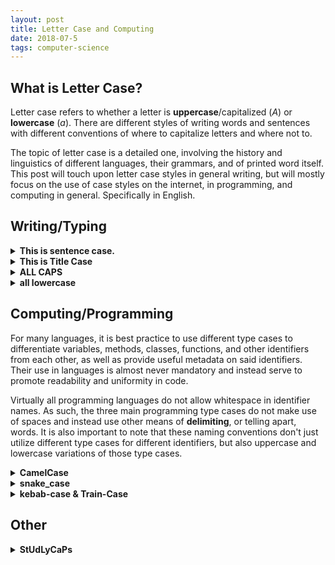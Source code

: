 ```yaml
---
layout: post
title: Letter Case and Computing
date: 2018-07-5
tags: computer-science
---
```

## What is Letter Case?
Letter case refers to whether a letter is **uppercase**/capitalized (*A*) or **lowercase** (*a*). There are different styles of writing words and sentences with different conventions of where to capitalize letters and where not to.

The topic of letter case is a detailed one, involving the history and linguistics of different languages, their grammars, and of printed word itself. This post will touch upon letter case styles in general writing, but will mostly focus on the use of case styles on the internet, in programming, and computing in general. Specifically in English.

<!--more-->

## Writing/Typing
<!-- ### This is sentence case. -->
<details>
<summary><strong>This is sentence case.</strong></summary>
This is the standard letter case used in the English language. The beginning of sentences are capitalized along with proper nouns (i.e names, places, days of the week, etc.). Each sentence ends with some punctuation (ex <i>.</i>, <i>?</i>, <i>!</i>).

Here's an example:
<!-- > The quick brown fox jumps over the lazy dog. -->
<blockquote>The quick brown fox jumps over the lazy dog.</blockquote>

You'd see this case when reading anything somewhat formal, like emails, a person's/company's website, text documents, academic papers, etc.

</details>

<!-- ### This is Title Case -->
<details>
<summary><strong>This is Title Case</strong></summary>
This is the case used when typing out titles. Title case has all words capitalized barring a limited subset that are deemed <i>common</i> (unless they are the first word, in which case they are capitalized). That includes words like <i>or</i>, <i>but</i>, <i>if</i>, <i>the</i>, <i>in</i>, etc.

Here's an example:
<!-- > The Quick Brown Fox Jumps over the Lazy Dog -->
<blockquote>The Quick Brown Fox Jumps over the Lazy Dog</blockquote>

Academic papers, emails (think subject line), music, videogames and just about any media or document has a title. Its important to note that there is no agreement on what exactly the subset of words not capitalized in title case is. That said, all titles more or less follow the same pattern of capitalization.
</details>

<!-- ### ALL CAPS -->
<details>
<summary><strong>ALL CAPS</strong></summary>
Writing in all uppercase letters, or <b>all caps</b> as it's more commonly known, is taken to convey yelling when typed out, especially when texting or commenting on the internet. That said, all caps is also used in titles and headlines in order to make the text stand out more.

Here's what it looks like:

<!-- > THE QUICK BROWN FOX JUMPS OVER THE LAZY DOG! -->
<blockquote>THE QUICK BROWN FOX JUMPS OVER THE LAZY DOG!</blockquote>

Typing in all caps can be done by holding down the <code>SHIFT</code> key while typing or, more commonly, by simply turning on the <code>CAPS LOCK</code> key. Smartphone keyboards also have similar functionality with caps lock being activated by double tapping the shift key, for example. Acronyms are written in all caps (NATO, USA, ASAP) unless the acronym has had enough usage to become a fully fledged word like <i>radar</i> (<b>ra</b>dio <b>d</b>etection <b>a</b>nd <b>r</b>anging) or <i>laser</i> (<b>l</b>ight <b>a</b>mplification by <b>s</b>timulated <b>e</b>mission of <b>r</b>adiation)
</details>

<!-- ### all lowercase -->
<details>
<summary><strong>all lowercase</strong></summary>
All lowercase is typically used when writing something informally and quickly, such as a text message or an internet comment (if the commenter isn't particularly concerned with the comment's presentation). This is because the message is not worth the extra effort of pressing the <code>SHIFT</code> key (especially on smartphone keyboards). File extensions are also conventionally all lowercase.

Here's what it looks like:

<!-- > the quick brown fox jumps over the lazy dog -->
<blockquote>the quick brown fox jumps over the lazy dog</blockquote>

Since the use of all lowercase is one of convenience, text written in it is not usually punctuated unless necessary to convey intent. (you hate him. vs. you hate him?)

That said, this case may soon die out as some mobile keyboards, for example Google's GBoard for Android, automatically capitalize the first letter in sentences as well as in proper nouns. This essentially makes typing in sentence case the default.
</details>

## Computing/Programming
For many languages, it is best practice to use different type cases to differentiate variables, methods, classes, functions, and other identifiers from each other, as well as provide useful metadata on said identifiers. Their use in languages is almost never mandatory and instead serve to promote readability and uniformity in code.

Virtually all programming languages do not allow whitespace in identifier names. As such, the three main programming type cases do not make use of spaces and instead use other means of <b>delimiting</b>, or telling apart, words. It is also important to note that these naming conventions don't just utilize different type cases for different identifiers, but also uppercase and lowercase variations of those type cases.

<!-- ### CamelCase -->
<details>
<summary><strong>CamelCase</strong></summary>
Camel case has the first letter of every word in the phrase/identifier capitalized. And so capitalization serves as camel case's delimiter. Lower camel case has the first letter of the first word in the identifier lowercased while upper camel case does not:

<!-- >UpperCamelCase -->
<blockquote>UpperCamelCase</blockquote>

<!-- >lowerCamelCase -->
<blockquote>lowerCamelCase</blockquote>

Used in
<ul>
  <li>Class names in Java (upper)</li>
  <li>Class names in Python (upper)</li>
  <li>Method names in Java (lower)</li>
  <li>Variables names in Java (lower)</li>
</ul>
</details>

<!-- ### snake_case -->
<details>
<summary><strong>snake_case</strong></summary>
Snake case delimits words using underscores ( _ ). And like the others, There are uppercase and lowercase variants:
<!-- >UPPER_SNAKE_CASE -->
<blockquote>UPPER_SNAKE_CASE</blockquote>

<!-- >lower_snake_case -->
<blockquote>lower_snake_case</blockquote>

This case is commonly used for naming attributes on computers, like files or usernames, where space characters cannot be processed. Snake case is essentially the default type case used when spaces are unavailable.

Used in
<ul>
  <li>Constants in Java (upper)</li>
  <li>Constants in Python (upper)</li>
  <li>Variables in Python (lower)</li>
  <li>Functions and classes in the C & C++ Standard Library (lower)</li>
</ul>
</details>

<!-- ### kebab-case & Train-Case -->
<details>
<summary><strong>kebab-case & Train-Case</strong></summary>
Kebab case is similar to snake case, as well as used in similar situations, with its only difference being the use of hyphens (-) to delimit words rather than underscores:
<!-- >UPPER-KEBAB-CASE -->
<blockquote>UPPER-KEBAB-CASE</blockquote>

<!-- >lower-kebab-case -->
<blockquote>lower-kebab-case</blockquote>

There's also a third variation similar to camel case called train case where the first letter of each word capitalized:

<!-- >Train-Case -->
<blockquote>Train-Case</blockquote>

Used in
<ul>
  <li>CSS Classes (lower)</li>
  <li>URLs (lower)</li>
</ul>
</details>

## Other
<!-- ### StUdLyCaPs -->
<details>
<summary><strong>StUdLyCaPs</strong></summary>
Studly caps is meant to be a joking letter case used to convey sarcasm. It has roots in mocking the seemingly random capitalization of products and services that was popular during the mid 1990s to early 2000s. A sort of in-joke amongst people on the internet at the time.
<!-- >tHeqUIckBrOwNFOxjuMpsOvERtHeLazYdOg -->
<blockquote>tHeqUIckBrOwNFOxjuMpsOvERtHeLazYdOg</blockquote>

A variation on Studly caps is one where spaces are included to delimit words. This makes the message more readable while still retaining its sarcastic tone:

<!-- >tHe qUIck BrOwN FOx juMps OvER tHe lAzYdOg -->
<blockquote>tHe qUIck BrOwN FOx juMps OvER tHe lAzY dOg</blockquote>

Indeed this is the same case used in the <a href="http://knowyourmeme.com/memes/mocking-spongebob">mocking Spongebob meme</a> that was popular around 2017.
</details>
